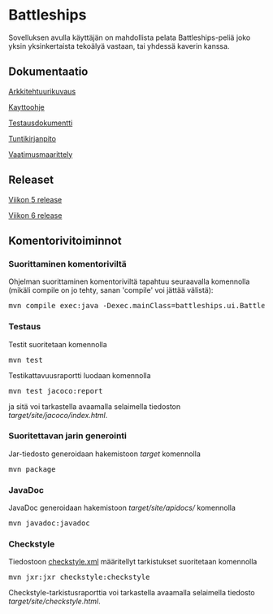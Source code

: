 # Battleships

Sovelluksen avulla käyttäjän on mahdollista pelata Battleships-peliä joko yksin yksinkertaista tekoälyä vastaan, tai yhdessä kaverin kanssa.

## Dokumentaatio
[Arkkitehtuurikuvaus](https://github.com/laaksoma/ot-harjoitustyo/blob/master/Battleships/dokumentointi/arkkitehtuuri.md)

[Kayttoohje](https://github.com/laaksoma/ot-harjoitustyo/blob/master/Battleships/dokumentointi/kayttoohje.md)

[Testausdokumentti](https://github.com/laaksoma/ot-harjoitustyo/blob/master/Battleships/dokumentointi/testausdokumentti.md)

[Tuntikirjanpito](https://github.com/laaksoma/ot-harjoitustyo/blob/master/Battleships/dokumentointi/tuntikirjanpito.md)

[Vaatimusmaarittely](https://github.com/laaksoma/ot-harjoitustyo/blob/master/Battleships/dokumentointi/vaatimuusmaarittely.md)

## Releaset

[Viikon 5 release](https://github.com/laaksoma/ot-harjoitustyo/releases/tag/viikko5)

[Viikon 6 release](https://github.com/laaksoma/ot-harjoitustyo/releases/tag/Viikko6)

## Komentorivitoiminnot
### Suorittaminen komentoriviltä 
Ohjelman suorittaminen komentoriviltä tapahtuu seuraavalla komennolla (mikäli compile on jo tehty, sanan 'compile' voi jättää välistä): 

<pre>mvn compile exec:java -Dexec.mainClass=battleships.ui.BattleshipsMain</pre>

### Testaus
Testit suoritetaan komennolla 

<pre>mvn test</pre>

Testikattavuusraportti luodaan komennolla 

<pre>mvn test jacoco:report</pre>

ja sitä voi tarkastella avaamalla selaimella tiedoston _target/site/jacoco/index.html_.

### Suoritettavan jarin generointi
Jar-tiedosto generoidaan hakemistoon _target_ komennolla 

<pre>mvn package</pre>

### JavaDoc
JavaDoc generoidaan hakemistoon _target/site/apidocs/_ komennolla

<pre>mvn javadoc:javadoc</pre>

### Checkstyle 
Tiedostoon [checkstyle.xml](https://github.com/laaksoma/ot-harjoitustyo/blob/master/Battleships/checkstyle.xml) määritellyt tarkistukset suoritetaan komennolla 

<pre>mvn jxr:jxr checkstyle:checkstyle</pre>

Checkstyle-tarkistusraporttia voi tarkastella avaamalla selaimella tiedosto _target/site/checkstyle.html_.

